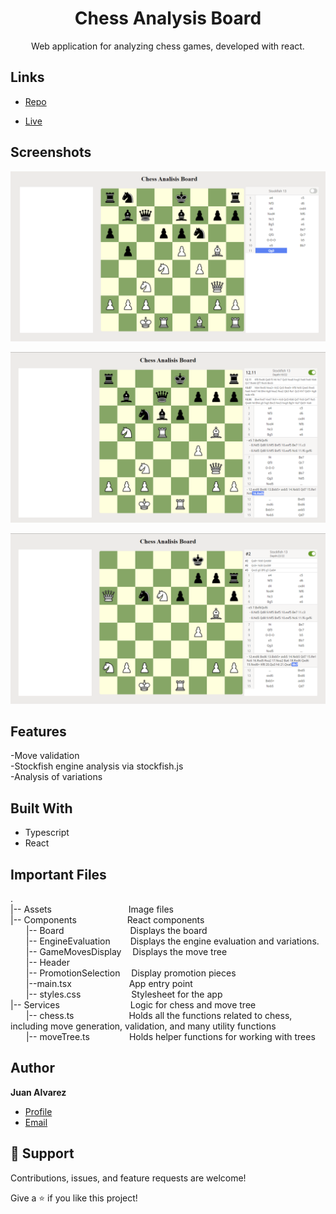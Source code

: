 <h1 align="center">Chess Analysis Board</h1>

<p align="center">
  Web application for analyzing chess games, developed with react.
</p>

## Links

- [Repo](https://github.com/juancruzalvarez/chess-analysis-board/ "Word-Count Repo")

- [Live](https://juancruzalvarez.github.io/chess-analysis-board/ "Live View")


## Screenshots

![Home Page](/screenshots/1.png "Home Page")

![](/screenshots/2.png)

![](/screenshots/3.png)

## Features
-Move validation  
-Stockfish engine analysis via stockfish.js  
-Analysis of variations  
## Built With
- Typescript
- React
## Important Files
.  
|-- Assets &emsp;&emsp;&emsp;&emsp;&emsp;&emsp;&emsp;&emsp;&ensp;Image files  
|-- Components &emsp;&emsp;&emsp;&emsp;&emsp;&ensp;React components  
&emsp;&ensp; |-- Board            &emsp;&emsp;&emsp;&emsp;&emsp;&emsp;&emsp;   Displays the board  
&emsp;&ensp; |-- EngineEvaluation  &emsp;&emsp;Displays the engine evaluation and variations.  
&emsp;&ensp; |-- GameMovesDisplay &emsp;Displays the move tree  
&emsp;&ensp; |-- Header      
&emsp;&ensp; |-- PromotionSelection &emsp;Display promotion pieces  
&emsp;&ensp; |--main.tsx &emsp;&emsp;&emsp;&emsp;&emsp;&ensp;&ensp; App entry point  
&emsp;&ensp; |-- styles.css &emsp;&emsp;&emsp;&emsp;&emsp;&ensp;Stylesheet for the app  
|-- Services &emsp;&emsp;&emsp;&emsp;&emsp;&emsp;&emsp;&ensp; Logic for chess and move tree  
&emsp;&ensp; |-- chess.ts &emsp;&emsp;&emsp;&emsp;&emsp;&emsp;Holds all the functions related to chess, including move generation, validation, and many utility functions  
&emsp;&ensp; |-- moveTree.ts&emsp;&emsp;&emsp;&emsp;&ensp;Holds helper functions for working with trees  
 
## Author

**Juan Alvarez**

- [Profile](https://github.com/juancruzalvarez "Juan Alvarez")
- [Email](mailto:juancruzalvarezgonzalez@gmail.com?subject=Hi "Hi!")

## 🤝 Support

Contributions, issues, and feature requests are welcome!

Give a ⭐️ if you like this project!
